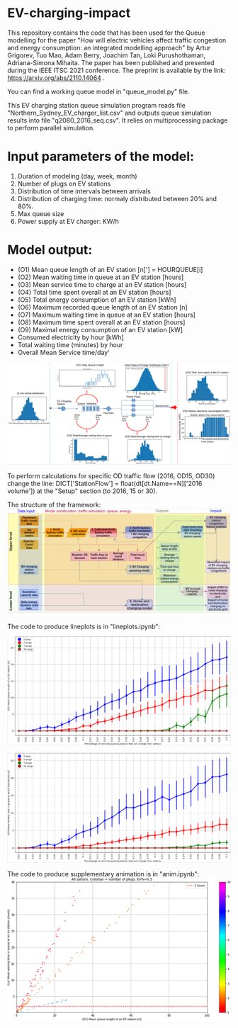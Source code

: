 # EV-charging-impact

This repository contains the code that has been used for the Queue modelling for the paper "How will electric vehicles affect traffic congestion and energy
consumption: an integrated modelling approach" by Artur Grigorev, Tuo Mao, Adam Berry, Joachim Tan, Loki Purushothaman, Adriana-Simona Mihaita. The paper has been published and presented during the IEEE ITSC 2021 conference. The preprint is available by the link: https://arxiv.org/abs/2110.14064 .

You can find a working queue model in "queue_model.py" file.

This EV charging station queue simulation program reads file "Northern_Sydney_EV_charger_list.csv" and outputs queue simulation results into file "q2080_2016_seq.csv". It relies on multiprocessing package to perform parallel simulation. 

# Input parameters of the model:
1. Duration of modeling (day, week, month)
2. Number of plugs on EV stations
3. Distribution of time intervals between arrivals
4. Distribution of charging time: normaly distributed between 20% and 80%.
5. Max queue size
6. Power supply at EV charger: KW/h

# Model output:
* (O1) Mean queue length of an EV station [n]'] = HOURQUEUE[i]
* (O2) Mean waiting time in queue at an EV station [hours]
* (O3) Mean service time to charge at an EV station [hours]
* (O4) Total time spent overall at an EV station [hours]
* (O5) Total energy consumption of an EV station [kWh]
* (O6) Maximum recorded queue length of an EV station [n]
* (O7) Maximum waiting time in queue at an EV station [hours]
* (O8) Maximum time spent overall at an EV station [hours]
* (O9) Maximal energy consumption of an EV station [kW]
* Consumed electricity by hour [kWh]
* Total waiting time (minutes) by hour
* Overall Mean Service time/day'

![queue model](https://github.com/Future-Mobility-Lab/EV-charging-impact/blob/main/queue-model.PNG "Title")



To perform calculations for specific OD traffic flow (2016, OD15, OD30) change the line: DICT['StationFlow'] = float(dt[dt.Name==N]['2016 volume']) at the "Setup" section (to 2016, 15 or 30).

The structure of the framework:
![framework](https://github.com/Future-Mobility-Lab/EV-charging-impact/blob/main/framework.PNG "Title")

The code to produce lineplots is in "lineplots.ipynb":

![lineplot](https://github.com/Future-Mobility-Lab/EV-charging-impact/blob/main/lineplot.PNG "Title")

![lineplot2](https://github.com/Future-Mobility-Lab/EV-charging-impact/blob/main/lineplot2.PNG "Title")

The code to produce supplementary animation is in "anim.ipynb":
![anim](https://github.com/Future-Mobility-Lab/EV-charging-impact/blob/main/EV-029.png "Title")
